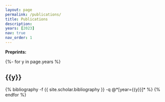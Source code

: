 ```yaml
---
layout: page
permalink: /publications/
title: Publications
description: 
years: [2023]
nav: true
nav_order: 1
---
```


**Preprints:**

<!-- _pages/publications.md -->
<div class="Preprints">

{%- for y in page.years %}
  <h2 class="year">{{y}}</h2>
  {% bibliography -f {{ site.scholar.bibliography }} -q @*[year={{y}}]* %}
{% endfor %}

</div>